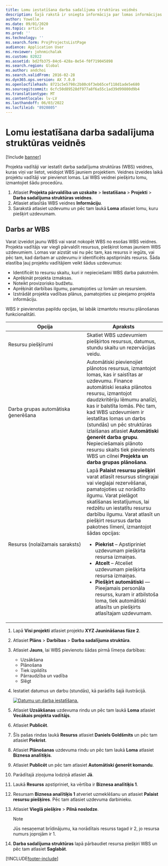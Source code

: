 ```yaml
---
title: Lomu iestatīšana darba sadalījuma struktūras veidnēs
description: Šajā rakstā ir sniegta informācija par lomas informācijas iestatīšanu darba sadalījuma struktūras veidnēs.
author: Yowelle
ms.date: 09/01/2020
ms.topic: article
ms.prod: ''
ms.technology: ''
ms.search.form: ProjProjectsListPage
audience: Application User
ms.reviewer: johnmichalak
ms.custom: 82022
ms.assetid: bd2fb375-84c6-428a-8e54-f0f719045898
ms.search.region: Global
ms.author: andchoi
ms.search.validFrom: 2016-02-28
ms.dyn365.ops.version: AX 7.0.0
ms.openlocfilehash: 8721c5e5798c2b80c6f3eb65cef118d1ade5e680
ms.sourcegitcommit: 6cfc50d89528df977a8f6a55c1ad39d99800d9b4
ms.translationtype: MT
ms.contentlocale: lv-LV
ms.lasthandoff: 06/03/2022
ms.locfileid: "8920805"
---
```

# <a name="set-up-roles-on-work-breakdown-structure-templates"></a>Lomu iestatīšana darba sadalījuma struktūras veidnēs

[!include [banner](../includes/banner.md)]

Projekta vadītāji var iestatīt darba sadalījuma struktūras (WBS) veidnes, kuras viņi var lietot, veidojot WBS jauniem projektiem. Veidnes izveides laikā projektu vadītāji var pievienot lomas. Lai WBS veidnei piešķirtu lomu, izmantojiet šādu procedūru.

1. Atlasiet **Projekta pārvaldība un uzskaite** > **Iestatīšana** > **Projekti** > **Darba sadalījuma struktūras veidnes**.
2. Atlasiet atlasītās WBS veidnes **Informāciju**.
3. Sarakstā atlasiet uzdevumu un pēc tam laukā **Loma** atlasiet lomu, kuru piešķirt uzdevumam.

## <a name="work-with-a-wbs"></a>Darbs ar WBS

Varat izveidot jaunu WBS vai varat nokopēt WBS no esošas WBS veidnes. Projekta vadītājs var viegli pārvaldīt resursus, piešķirot lomas jauniem WBS uzdevumiem. Lomas var aizstāt vai nu pēc tam, kas resurss ir iegūts, vai pēc tam, kad darbam ar uzdevumu ir identificēts apstiprināts resurss. Šāda elastība ļauj projektu vadītājiem veikt šādus uzdevumus:

- Identificēt to resursu skaitu, kuri ir nepieciešami WBS darba pakotnēm.
- Aprēķināt projekta izmaksas.
- Noteikt provizorisko budžetu.
- Aprēķināt darbības ilgumu, pamatojoties uz lomām un resursiem.
- Izstrādāt projekta vadības plānus, pamatojoties uz pieejamo projekta informāciju.

WBS ir pievienotas papildu opcijas, lai labāk izmantotu resursu plānošanas funkcionalitāti.

<table>
<colgroup>
<col width="50%" />
<col width="50%" />
</colgroup>
<thead>
<tr class="header">
<th>Opcija</th>
<th>Apraksts</th>
</tr>
</thead>
<tbody>
<tr class="odd">
<td>Resursu piešķīrumi</td>
<td>Skatiet WBS uzdevumiem piešķirtos resursus, datumus, stundu skaitu un rezervācijas veidu.</td>
</tr>
<tr class="even">
<td>Darba grupas automātiska ģenerēšana</td>
<td>Automātiski pievienojiet plānotos resursus, izmantojot lomas, kas ir saistītas ar uzdevumu. Finance automātiski iesaka plānotos resursu, izmantojot daudzkritēriju lēmumu analīzi, kas ir balstīta lomās. Pēc tam, kad WBS uzdevumiem ir iestatītas lomas un darbs (stundās) un pēc struktūras izlaišanas atlasiet <strong>Automātiski ģenerēt darba grupu</strong>. Nepieciešamais plānoto resursu skaits tiek pievienots WBS un cilnei <strong>Projekta un darba grupas plānošana</strong>.</td>
</tr>
<tr class="odd">
<td>Resurss (nolaižamais saraksts)</td>
<td>Lapā <strong>Palaist resursu piešķiri</strong> varat atlasīt resursus stingrajai vai vieglajai rezervēšanai, pamatojoties uz norādīto ilgumu. Varat pielāgot skatīšanas iestatījumus, lai redzētu un iestatītu resursu darbību ilgumu. Varat atlasīt un piešķirt resursus darba pakotnes līmenī, izmantojot šādas opcijas:
<ul>
<li><strong>Piekrist</strong> – Apstipriniet uzdevumam piešķirta resursa izmaiņas.</li>
<li><strong>Atcelt</strong> – Atceliet uzdevumam piešķirta resursa izmaiņas.</li>
<li><strong>Piešķirt automātiski</strong> — Pieejamais personāla resurss, kuram ir atbilstoša loma, tiek automātiski atlasīts un piešķirts atlasītajam uzdevumam.</li>
</ul></td>
</tr>
</tbody>
</table>

1. Lapā **Visi projekti** atlasiet projektu **XYZ Jaunināšanas fāze 2**.
2. Atlasiet **Plāns** > **Darbības** > **Darba sadalījuma struktūra**.
3. Atlasiet **Jauns**, lai WBS pievienotu šādas pirmā līmeņa darbības:

    - Uzsākšana
    - Plānošana
    - Tiek izpildīts
    - Pārraudzība un vadība
    - Slēgt

4. Iestatiet datumus un darbu (stundās), kā parādīts šajā ilustrācijā.

    [![Datumu un darba iestatīšana.](./media/projectresourcing10.jpg)](./media/projectresourcing10.jpg)

5. Atlasiet **Uzsākšanas** uzdevuma rindu un pēc tam laukā **Loma** atlasiet **Vecākais projekta vadītājs**.
6. Atlasiet **Publicēt**.
7. Šīs pašas rindas laukā **Resurss** atlasiet **Daniels Goldšmits** un pēc tam atlasiet **Piekrist**.
8. Atlasiet **Plānošanas** uzdevuma rindu un pēc tam laukā **Loma** atlasiet **Biznesa analītiķis**.
9. Atlasiet **Publicēt** un pēc tam atlasiet **Automātiski ģenerēt komandu**.
10. Parādītajā ziņojuma lodziņā atlasiet **Jā**.
11. Laukā **Resurss** apstipriniet, ka vērtība ir **Biznesa analītiķis 1**.
12. Resursam **Biznesa analītiķis 1** atveriet uzmeklēšanu un atlasiet **Palaist resursu piešķires**. Pēc tam atlasiet uzdevuma darbinieku.
13. Atlasiet **Vieglā piešķire** &gt; **Pilnā noslodze**.

    > [!NOTE] 
    > Jūs nesaņemat brīdinājumu, ka norādītais resurss tagad ir 2, jo resursa numurs joprojām ir 1.

14. **Darba sadalījuma struktūras** lapā pārbaudiet resursa piešķiri WBS un pēc tam atlasiet **Saglabāt**.


[!INCLUDE[footer-include](../includes/footer-banner.md)]